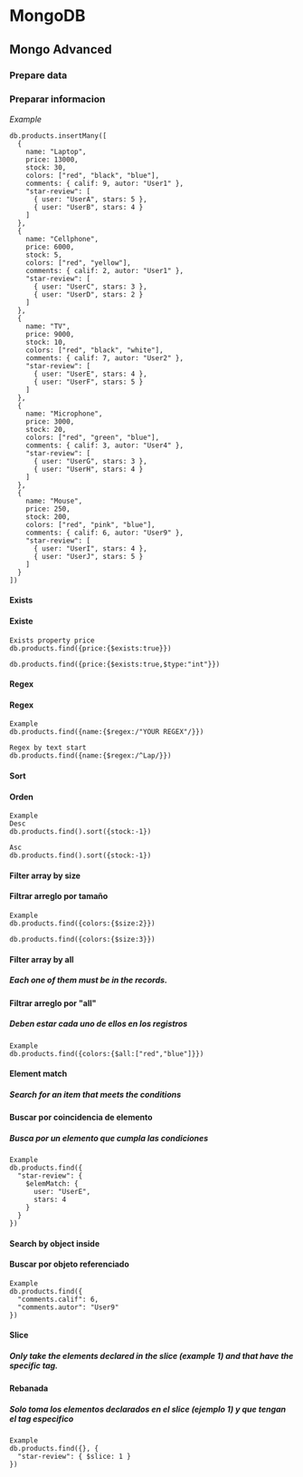 # MongoDB

## Mongo Advanced

### Prepare data

### Preparar informacion

_Example_

```mongodb
db.products.insertMany([
  {
    name: "Laptop",
    price: 13000,
    stock: 30,
    colors: ["red", "black", "blue"],
    comments: { calif: 9, autor: "User1" },
    "star-review": [
      { user: "UserA", stars: 5 },
      { user: "UserB", stars: 4 }
    ]
  },
  {
    name: "Cellphone",
    price: 6000,
    stock: 5,
    colors: ["red", "yellow"],
    comments: { calif: 2, autor: "User1" },
    "star-review": [
      { user: "UserC", stars: 3 },
      { user: "UserD", stars: 2 }
    ]
  },
  {
    name: "TV",
    price: 9000,
    stock: 10,
    colors: ["red", "black", "white"],
    comments: { calif: 7, autor: "User2" },
    "star-review": [
      { user: "UserE", stars: 4 },
      { user: "UserF", stars: 5 }
    ]
  },
  {
    name: "Microphone",
    price: 3000,
    stock: 20,
    colors: ["red", "green", "blue"],
    comments: { calif: 3, autor: "User4" },
    "star-review": [
      { user: "UserG", stars: 3 },
      { user: "UserH", stars: 4 }
    ]
  },
  {
    name: "Mouse",
    price: 250,
    stock: 200,
    colors: ["red", "pink", "blue"],
    comments: { calif: 6, autor: "User9" },
    "star-review": [
      { user: "UserI", stars: 4 },
      { user: "UserJ", stars: 5 }
    ]
  }
])
```

#### Exists

#### Existe

```mongodb
Exists property price
db.products.find({price:{$exists:true}})

db.products.find({price:{$exists:true,$type:"int"}})
```

#### Regex

#### Regex

```mongodb
Example
db.products.find({name:{$regex:/"YOUR REGEX"/}})

Regex by text start
db.products.find({name:{$regex:/^Lap/}})

```

#### Sort

#### Orden

```mongodb
Example
Desc
db.products.find().sort({stock:-1})

Asc
db.products.find().sort({stock:-1})

```

#### Filter array by size

#### Filtrar arreglo por tamaño

```mongodb
Example
db.products.find({colors:{$size:2}})

db.products.find({colors:{$size:3}})

```

#### Filter array by all 
##### Each one of them must be in the records.

#### Filtrar arreglo por "all"
##### Deben estar cada uno de ellos en los registros

```mongodb
Example
db.products.find({colors:{$all:["red","blue"]}})

```

#### Element match
##### Search for an item that meets the conditions

####  Buscar por coincidencia de elemento
##### Busca por un elemento que cumpla las condiciones

```mongodb
Example
db.products.find({
  "star-review": {
    $elemMatch: {
      user: "UserE",
      stars: 4
    }
  }
})

```

#### Search by object inside

####  Buscar por objeto referenciado


```mongodb
Example
db.products.find({
  "comments.calif": 6,
  "comments.autor": "User9"
})

```


#### Slice
##### Only take the elements declared in the slice (example 1) and that have the specific tag.

####  Rebanada
##### Solo toma los elementos declarados en el slice (ejemplo 1) y que tengan el tag especifico

```mongodb
Example
db.products.find({}, {
  "star-review": { $slice: 1 }
})
```
